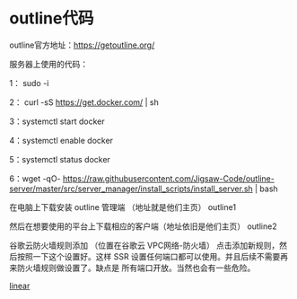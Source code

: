 # outline代码
outline官方地址：https://getoutline.org/

服务器上使用的代码：

1： sudo -i

2： curl -sS https://get.docker.com/ | sh

3：systemctl start docker

4：systemctl enable docker

5：systemctl status docker

6：wget -qO- https://raw.githubusercontent.com/Jigsaw-Code/outline-server/master/src/server_manager/install_scripts/install_server.sh | bash

在电脑上下载安装 outline 管理端 （地址就是他们主页）
outline1


然后在想要使用的平台上下载相应的客户端（地址依旧是他们主页）
outline2

谷歌云防火墙规则添加 （位置在谷歌云 VPC网络-防火墙）
点击添加新规则，然后按照一下这个设置好。这样 SSR 设置任何端口都可以使用。并且后续不需要再来防火墙规则做设置了。缺点是 所有端口开放。当然也会有一些危险。

[linear](https://github.com/Fredbrookyang/freessl/blob/master/daima1/3.png)
